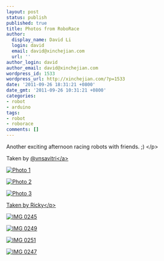 ```yaml
---
layout: post
status: publish
published: true
title: Photos from RoboRace
author:
  display_name: David Li
  login: david
  email: david@xinchejian.com
  url: ''
author_login: david
author_email: david@xinchejian.com
wordpress_id: 1533
wordpress_url: http://xinchejian.com/?p=1533
date: '2011-09-26 18:31:21 +0800'
date_gmt: '2011-09-26 10:31:21 +0800'
categories:
- robot
- arduino
tags:
- robot
- roborace
comments: []
---
```

<p>Another exciting afternoon racing robots with friends. ;) <&#47;p></p>
<p>Taken by <a href="https:&#47;&#47;twitter.com&#47;vnsavitri">@vnsavitri<&#47;a></p>
<p><img style="display:block; margin-left:auto; margin-right:auto;" src="http:&#47;&#47;xinchejian.com&#47;wp-content&#47;uploads&#47;2011&#47;09&#47;photo-1.jpg" alt="Photo 1" title="photo 1.JPG" border="0"&#47;></p>
<p><img style="display:block; margin-left:auto; margin-right:auto;" src="http:&#47;&#47;xinchejian.com&#47;wp-content&#47;uploads&#47;2011&#47;09&#47;photo-2.jpg" alt="Photo 2" title="photo 2.JPG" border="0"&#47;></p>
<p><img style="display:block; margin-left:auto; margin-right:auto;" src="http:&#47;&#47;xinchejian.com&#47;wp-content&#47;uploads&#47;2011&#47;09&#47;photo-3.jpg" alt="Photo 3" title="photo 3.JPG" border="0"&#47;></p>
<p>Taken by Ricky<&#47;p></p>
<p><img style="display:block; margin-left:auto; margin-right:auto;" src="http:&#47;&#47;xinchejian.com&#47;wp-content&#47;uploads&#47;2011&#47;09&#47;IMG_0245.jpg" alt="IMG 0245" title="IMG_0245.JPG" border="0"&#47;></p>
<p><img style="display:block; margin-left:auto; margin-right:auto;" src="http:&#47;&#47;xinchejian.com&#47;wp-content&#47;uploads&#47;2011&#47;09&#47;IMG_02491.jpg" alt="IMG 0249" title="IMG_0249.JPG" border="0"&#47;></p>
<p><img style="display:block; margin-left:auto; margin-right:auto;" src="http:&#47;&#47;xinchejian.com&#47;wp-content&#47;uploads&#47;2011&#47;09&#47;IMG_0251.jpg" alt="IMG 0251" title="IMG_0251.JPG" border="0"&#47;></p>
<p><img style="display:block; margin-left:auto; margin-right:auto;" src="http:&#47;&#47;xinchejian.com&#47;wp-content&#47;uploads&#47;2011&#47;09&#47;IMG_0247.jpg" alt="IMG 0247" title="IMG_0247.JPG" border="0"&#47;></p>
